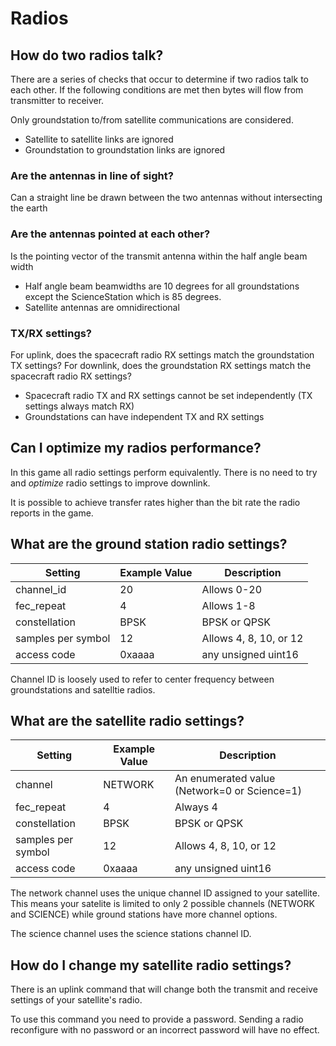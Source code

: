 # Radios


## How do two radios talk?

There are a series of checks that occur to determine if two radios talk to each other. If the following conditions are met then bytes will flow from transmitter to receiver.

Only groundstation to/from satellite communications are considered.
 - Satellite to satellite links are ignored
 - Groundstation to groundstation links are ignored

### Are the antennas in line of sight?

Can a straight line be drawn between the two antennas without intersecting the earth

### Are the antennas pointed at each other?

Is the pointing vector of the transmit antenna within the half angle beam width
 - Half angle beam beamwidths are 10 degrees for all groundstations except the ScienceStation which is 85 degrees.
 - Satellite antennas are omnidirectional

### TX/RX settings?
For uplink, does the spacecraft radio RX settings match the groundstation TX settings?
For downlink, does the groundstation RX settings match the spacecraft radio RX settings?

- Spacecraft radio TX and RX settings cannot be set independently (TX settings always match RX)
- Groundstations can have independent TX and RX settings

## Can I optimize my radios performance?

In this game all radio settings perform equivalently. There is no need to try and *optimize* radio settings to improve downlink.

It is possible to achieve transfer rates higher than the bit rate the radio reports in the game.

## What are the ground station radio settings?

| Setting | Example Value | Description | 
| -----   |  ----------   | ----------- | 
| channel_id | 20 |  Allows 0-20 |  
| fec_repeat | 4  |  Allows 1-8 | 
| constellation | BPSK | BPSK or QPSK |
| samples per symbol | 12 | Allows 4, 8, 10, or 12 | 
| access code | 0xaaaa | any unsigned uint16  |

Channel ID is loosely used to refer to center frequency between groundstations and satelltie radios.

## What are the satellite radio settings?

| Setting | Example Value | Description | 
| -----   |  ----------   | ----------- | 
| channel | NETWORK | An enumerated value (Network=0 or Science=1) |  
| fec_repeat | 4  |  Always 4| 
| constellation | BPSK | BPSK or QPSK |
| samples per symbol | 12 | Allows 4, 8, 10, or 12 | 
| access code | 0xaaaa | any unsigned uint16  |


The network channel uses the unique channel ID assigned to your satellite. This means your satelite is limited to only 2 possible channels (NETWORK and SCIENCE) while ground stations have more channel options.

The science channel uses the science stations channel ID.

## How do I change my satellite radio settings?

There is an uplink command that will change both the transmit and receive settings of your satellite's radio. 

To use this command you need to provide a password. Sending a radio reconfigure with no password or an incorrect password will have no effect.


